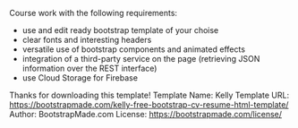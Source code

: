 Course work with the following requirements:
- use and edit ready bootstrap template of your choise
- clear fonts and interesting headers
- versatile use of bootstrap components and animated effects
- integration of a third-party service on the page (retrieving JSON information over the REST interface)
- use Cloud Storage for Firebase


Thanks for downloading this template!
Template Name: Kelly
Template URL: https://bootstrapmade.com/kelly-free-bootstrap-cv-resume-html-template/
Author: BootstrapMade.com
License: https://bootstrapmade.com/license/
